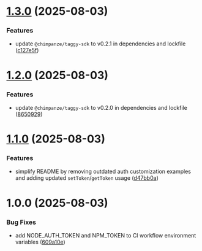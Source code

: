 # [1.3.0](https://github.com/chimpanze/taggy-module/compare/v1.2.0...v1.3.0) (2025-08-03)


### Features

* update `@chimpanze/taggy-sdk` to v0.2.1 in dependencies and lockfile ([c127e5f](https://github.com/chimpanze/taggy-module/commit/c127e5fcb3d2315b933ad438df9fb3f5ace9ab9e))

# [1.2.0](https://github.com/chimpanze/taggy-module/compare/v1.1.0...v1.2.0) (2025-08-03)


### Features

* update `@chimpanze/taggy-sdk` to v0.2.0 in dependencies and lockfile ([8650929](https://github.com/chimpanze/taggy-module/commit/86509292ec0c9317cf396315360494b879ba2dd1))

# [1.1.0](https://github.com/chimpanze/taggy-module/compare/v1.0.0...v1.1.0) (2025-08-03)


### Features

* simplify README by removing outdated auth customization examples and adding updated `setToken`/`getToken` usage ([d47bb0a](https://github.com/chimpanze/taggy-module/commit/d47bb0a7c02ac6ba04d18a403785fe47843862ba))

# 1.0.0 (2025-08-03)


### Bug Fixes

* add NODE_AUTH_TOKEN and NPM_TOKEN to CI workflow environment variables ([609a10e](https://github.com/chimpanze/taggy-module/commit/609a10e66062f155cfdbe731459609d01d4425c0))
